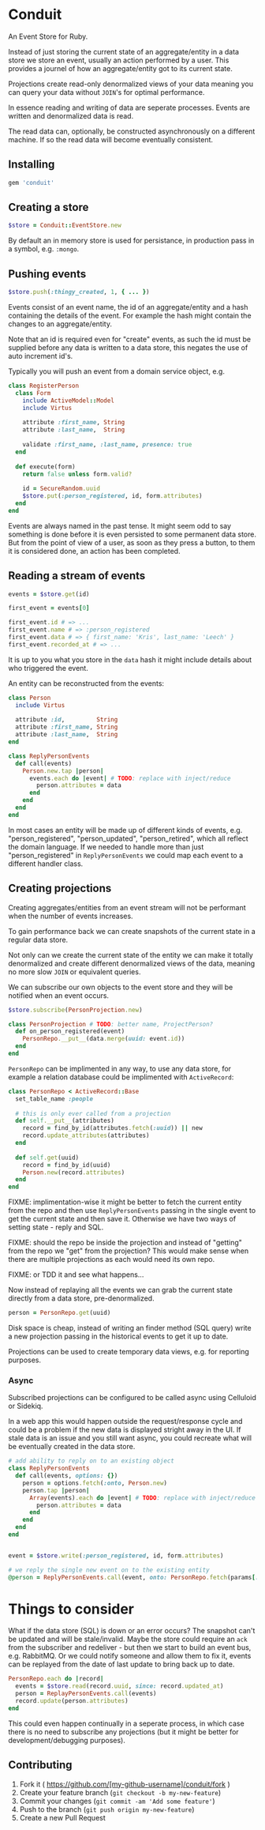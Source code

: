 # Conduit

An Event Store for Ruby.

Instead of just storing the current state of an aggregate/entity in a data store we store an event, usually an action performed by a user. This provides a journel of how an aggregate/entity got to its current state.

Projections create read-only denormalized views of your data meaning you can query your data without `JOIN`'s for optimal performance.

In essence reading and writing of data are seperate processes. Events are written and denormalized data is read. 

The read data can, optionally, be constructed asynchronously on a different machine. If so the read data will become eventually consistent.

## Installing

```ruby
gem 'conduit'
```

## Creating a store

```ruby
$store = Conduit::EventStore.new
```

By default an in memory store is used for persistance, in production pass in a symbol, e.g. `:mongo`.

## Pushing events

```ruby
$store.push(:thingy_created, 1, { ... })
```

Events consist of an event name, the id of an aggregate/entity and a hash containing the details of the event. For example the hash might contain the changes to an aggregate/entity.

Note that an id is required even for "create" events, as such the id must be supplied before any data is written to a data store, this negates the use of auto increment id's.

Typically you will push an event from a domain service object, e.g.

```ruby
class RegisterPerson  
  class Form
    include ActiveModel::Model
    include Virtus
    
    attribute :first_name, String
    attribute :last_name,  String
    
    validate :first_name, :last_name, presence: true
  end
  
  def execute(form)
    return false unless form.valid?
        
    id = SecureRandom.uuid    
    $store.put(:person_registered, id, form.attributes)
  end  
end
```

Events are always named in the past tense. It might seem odd to say something is done before it is even persisted to some permanent data store. But from the point of view of a user, as soon as they press a button, to them it is considered done, an action has been completed.

## Reading a stream of events

```ruby
events = $store.get(id)

first_event = events[0]

first_event.id # => ...
first_event.name # => :person_registered
first_event.data # => { first_name: 'Kris', last_name: 'Leech' }
first_event.recorded_at # => ...
```

It is up to you what you store in the `data` hash it might include details about who triggered the event.

An entity can be reconstructed from the events:

```ruby
class Person
  include Virtus
  
  attribute :id,         String
  attribute :first_name, String
  attribute :last_name,  String
end

class ReplyPersonEvents
  def call(events)
    Person.new.tap |person|
      events.each do |event| # TODO: replace with inject/reduce
        person.attributes = data        
      end  
    end
  end  
end
```

In most cases an entity will be made up of different kinds of events, e.g. "person_registered", "person_updated", "person_retired", which all reflect the domain language. If we needed to handle more than just "person_registered" in `ReplyPersonEvents` we could map each event to a different handler class.

## Creating projections

Creating aggregates/entities from an event stream will not be performant when the number of events increases.

To gain performance back we can create snapshots of the current state in a regular data store.

Not only can we create the current state of the entity we can make it totally denormalized and create different denormalized views of the data, meaning no more slow `JOIN` or equivalent queries.

We can subscribe our own objects to the event store and they will be notified when an event occurs.

```ruby
$store.subscribe(PersonProjection.new)

class PersonProjection # TODO: better name, ProjectPerson?
  def on_person_registered(event)
    PersonRepo.__put__(data.merge(uuid: event.id))
  end
end
```

`PersonRepo` can be implimented in any way, to use any data store, for example a relation database could be implimented with `ActiveRecord`:

```ruby
class PersonRepo < ActiveRecord::Base  
  set_table_name :people
  
  # this is only ever called from a projection
  def self.__put__(attributes)
    record = find_by_id(attributes.fetch(:uuid)) || new
    record.update_attributes(attributes)
  end
  
  def self.get(uuid)
    record = find_by_id(uuid)
    Person.new(record.attributes)
  end
end
```

FIXME: implimentation-wise it might be better to fetch the current entity from the repo and then use `ReplyPersonEvents` passing in the single event to get the current state and then save it. Otherwise we have two ways of setting state - reply and SQL.

FIXME: should the repo be inside the projection and instead of "getting" from the repo we "get" from the projection? This would make sense when there are multiple projections as each would need its own repo.

FIXME: or TDD it and see what happens...

Now instead of replaying all the events we can grab the current state directly from a data store, pre-denormalized. 

```ruby
person = PersonRepo.get(uuid)
```

Disk space is cheap, instead of writing an finder method (SQL query) write a new projection passing in the historical events to get it up to date.

Projections can be used to create temporary data views, e.g. for reporting purposes.

### Async 

Subscribed projections can be configured to be called async using Celluloid or Sidekiq.

In a web app this would happen outside the request/response cycle and could be a problem if the new data is displayed stright away in the UI. If stale data is an issue and you still want async, you could recreate what will be eventually created in the data store.

```ruby
# add ability to reply on to an existing object
class ReplyPersonEvents
  def call(events, options: {})
    person = options.fetch(:onto, Person.new)
    person.tap |person|
      Array(events).each do |event| # TODO: replace with inject/reduce
        person.attributes = data        
      end  
    end
  end  
end


event = $store.write(:person_registered, id, form.attributes)

# we reply the single new event on to the existing entity
@person = ReplyPersonEvents.call(event, onto: PersonRepo.fetch(params[:id])
```

# Things to consider

What if the data store (SQL) is down or an error occurs? The snapshot can't be updated and will be stale/invalid. Maybe the store could require an `ack` from the subscriber and redeliver - but then we start to build an event bus, e.g. RabbitMQ. Or we could notify someone and allow them to fix it, events can be replayed from the date of last update to bring back up to date.

```ruby
PersonRepo.each do |record|
  events = $store.read(record.uuid, since: record.updated_at)
  person = ReplayPersonEvents.call(events)
  record.update(person.attributes)
end
```

This could even happen continually in a seperate process, in which case there is no need to subscribe any projections (but it might be better for development/debugging purposes).

## Contributing

1. Fork it ( https://github.com/[my-github-username]/conduit/fork )
2. Create your feature branch (`git checkout -b my-new-feature`)
3. Commit your changes (`git commit -am 'Add some feature'`)
4. Push to the branch (`git push origin my-new-feature`)
5. Create a new Pull Request
